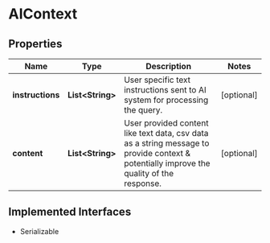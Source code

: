 

# AIContext


## Properties

| Name | Type | Description | Notes |
|------------ | ------------- | ------------- | -------------|
|**instructions** | **List&lt;String&gt;** | User specific text instructions sent to AI system for processing the query. |  [optional] |
|**content** | **List&lt;String&gt;** | User provided content like text data, csv data as a string message to provide context &amp; potentially improve the quality of the response. |  [optional] |


## Implemented Interfaces

* Serializable


